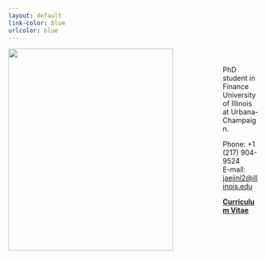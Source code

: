 ```yaml
---
layout: default
link-color: blue
urlcolor: blue
---
```

<img style="width=209px;height=375px;float:left;padding:-5px;padding-right:100px"
src="/images/photo6.png" alt="" width="332" height="407">

\
\
PhD student in Finance\
University of Illinois at Urbana-Champaign.

Phone: +1 (217) 904-9524\
E-mail: [jaejinl2@illinois.edu](mailto:jaejinl2@illinois.edu)


[**Curriculum Vitae**](/Jaejin_CV.pdf)
